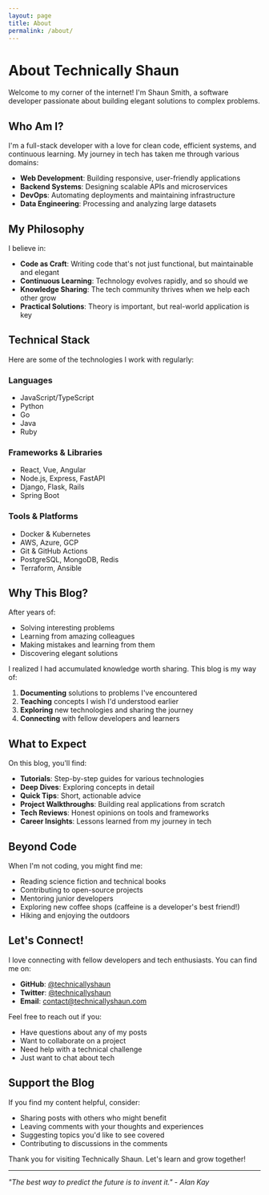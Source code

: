 ```yaml
---
layout: page
title: About
permalink: /about/
---
```


# About Technically Shaun

Welcome to my corner of the internet! I'm Shaun Smith, a software developer passionate about building elegant solutions to complex problems.

## Who Am I?

I'm a full-stack developer with a love for clean code, efficient systems, and continuous learning. My journey in tech has taken me through various domains:

- **Web Development**: Building responsive, user-friendly applications
- **Backend Systems**: Designing scalable APIs and microservices
- **DevOps**: Automating deployments and maintaining infrastructure
- **Data Engineering**: Processing and analyzing large datasets

## My Philosophy

I believe in:

- **Code as Craft**: Writing code that's not just functional, but maintainable and elegant
- **Continuous Learning**: Technology evolves rapidly, and so should we
- **Knowledge Sharing**: The tech community thrives when we help each other grow
- **Practical Solutions**: Theory is important, but real-world application is key

## Technical Stack

Here are some of the technologies I work with regularly:

### Languages
- JavaScript/TypeScript
- Python
- Go
- Java
- Ruby

### Frameworks & Libraries
- React, Vue, Angular
- Node.js, Express, FastAPI
- Django, Flask, Rails
- Spring Boot

### Tools & Platforms
- Docker & Kubernetes
- AWS, Azure, GCP
- Git & GitHub Actions
- PostgreSQL, MongoDB, Redis
- Terraform, Ansible

## Why This Blog?

After years of:
- Solving interesting problems
- Learning from amazing colleagues
- Making mistakes and learning from them
- Discovering elegant solutions

I realized I had accumulated knowledge worth sharing. This blog is my way of:

1. **Documenting** solutions to problems I've encountered
2. **Teaching** concepts I wish I'd understood earlier
3. **Exploring** new technologies and sharing the journey
4. **Connecting** with fellow developers and learners

## What to Expect

On this blog, you'll find:

- **Tutorials**: Step-by-step guides for various technologies
- **Deep Dives**: Exploring concepts in detail
- **Quick Tips**: Short, actionable advice
- **Project Walkthroughs**: Building real applications from scratch
- **Tech Reviews**: Honest opinions on tools and frameworks
- **Career Insights**: Lessons learned from my journey in tech

## Beyond Code

When I'm not coding, you might find me:

- Reading science fiction and technical books
- Contributing to open-source projects
- Mentoring junior developers
- Exploring new coffee shops (caffeine is a developer's best friend!)
- Hiking and enjoying the outdoors

## Let's Connect!

I love connecting with fellow developers and tech enthusiasts. You can find me on:

- **GitHub**: [@technicallyshaun](https://github.com/technicallyshaun)
- **Twitter**: [@technicallyshaun](https://twitter.com/technicallyshaun)
- **Email**: contact@technicallyshaun.com

Feel free to reach out if you:
- Have questions about any of my posts
- Want to collaborate on a project
- Need help with a technical challenge
- Just want to chat about tech

## Support the Blog

If you find my content helpful, consider:

- Sharing posts with others who might benefit
- Leaving comments with your thoughts and experiences
- Suggesting topics you'd like to see covered
- Contributing to discussions in the comments

Thank you for visiting Technically Shaun. Let's learn and grow together!

---

*"The best way to predict the future is to invent it." - Alan Kay*